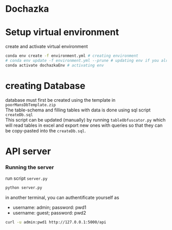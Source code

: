 # Dochazka

# Setup virtual environment
create and activate virtual environment
```bash
conda env create -f environment.yml # creating environment
# conda env update -f environment.yml --prune # updating env if you already created it
conda activate dochazkaEnv # activating env
```

# creating Database
database must first be created using the template in `poorMansDbTemplate.zip`\
The table-schema and filling tables with data is done using sql script `createDb.sql`\
This script can be updated (manually) by running `tableObfuscator.py` which will read tables in excel and export new ones with queries so that they can be copy-pasted into the `createDb.sql`.



# API server
### Running the server
run script `server.py`
```python
python server.py
```

in another terminal, you can authentificate yourself as
- username: admin; password: pwd1
- username: guest; password: pwd2
```bash
curl -u admin:pwd1 http://127.0.0.1:5000/api
```


